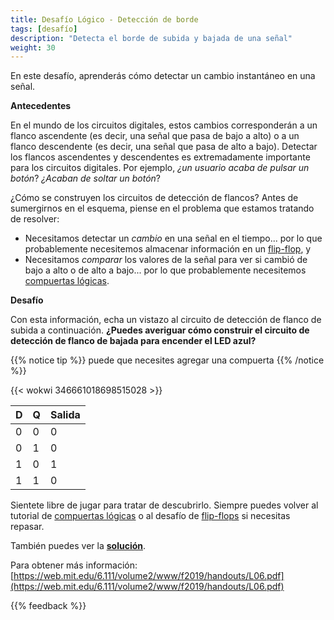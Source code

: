 ```yaml
---
title: Desafío Lógico - Detección de borde
tags: [desafío]
description: "Detecta el borde de subida y bajada de una señal"
weight: 30
---
```


En este desafío, aprenderás cómo detectar un cambio instantáneo en una señal.

**Antecedentes**

En el mundo de los circuitos digitales, estos cambios corresponderán a un flanco ascendente (es decir, una señal que pasa de bajo a alto) o a un flanco descendente (es decir, una señal que pasa de alto a bajo). Detectar los flancos ascendentes y descendentes es extremadamente importante para los circuitos digitales. Por ejemplo, *¿un usuario acaba de pulsar un botón*? *¿Acaban de soltar un botón*?

¿Cómo se construyen los circuitos de detección de flancos? Antes de sumergirnos en el esquema, piense en el problema que estamos tratando de resolver:
* Necesitamos detectar un *cambio* en una señal en el tiempo... por lo que probablemente necesitemos almacenar información en un [flip-flop](/es/digital_design/puzzle_flipflop/), y
* Necesitamos *comparar* los valores de la señal para ver si cambió de bajo a alto o de alto a bajo... por lo que probablemente necesitemos [compuertas lógicas](/es/digital_design/logic_gates/).

**Desafío**

Con esta información, echa un vistazo al circuito de detección de flanco de subida a continuación. **¿Puedes averiguar cómo construir el circuito de detección de flanco de bajada para encender el LED azul?**

{{% notice tip %}}
puede que necesites agregar una compuerta
{{% /notice %}}

{{< wokwi 346661018698515028 >}}
<br>

| D       | Q       | Salida |
|---------|---------|--------|
| 0       | 0       | 0      |
| 0       | 1       | 0      |
| 1       | 0       | 1      |
| 1       | 1       | 0      |

Sientete libre de jugar para tratar de descubrirlo. Siempre puedes volver al tutorial de [compuertas lógicas](/es/digital_design/logic_gates) o al desafío de [flip-flops](/es/digital_design/puzzle_flipflop/) si necesitas repasar.

También puedes ver la [**solución**](https://wokwi.com/projects/346662484165263955).

Para obtener más información: [https://web.mit.edu/6.111/volume2/www/f2019/handouts/L06.pdf](https://web.mit.edu/6.111/volume2/www/f2019/handouts/L06.pdf)

{{% feedback %}}
